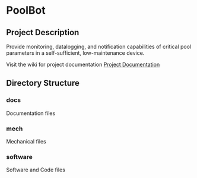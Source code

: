 # PoolBot
## Project Description
Provide monitoring, datalogging, and notification capabilities of critical pool parameters in a self-sufficient, low-maintenance device.

Visit the wiki for project documentation
[Project Documentation](https://github.com/tyler-b/PoolBot/wiki)
## Directory Structure
### docs
Documentation files
### mech
Mechanical files
### software
Software and Code files

